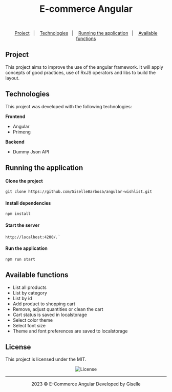 <h1 align="center"> E-commerce Angular </h1> <br/>

<p align="center">
  <a href="#project">Project</a>&nbsp;&nbsp;&nbsp;|&nbsp;&nbsp;&nbsp;  
  <a href="#technologies">Technologies</a>&nbsp;&nbsp;&nbsp;|&nbsp;&nbsp;&nbsp; 
  <a href="#running-the-application">Running the application</a>&nbsp;&nbsp;&nbsp;|&nbsp;&nbsp;&nbsp; 
  <a href="#available-functions">Available functions</a>
</p>

## Project

<p>
This project aims to improve the use of the angular framework. It will apply concepts of good practices, use of RxJS operators and libs to build the layout.<br/>
</p>

## Technologies

This project was developed with the following technologies:

**Frontend**

- Angular
- Primeng

**Backend**

- Dummy Json API

## Running the application

#### Clone the project

`git clone https://github.com/GiselleBarbosa/angular-wishlist.git`

#### Install dependencies

`npm install`

#### Start the server

`http://localhost:4200/`.
`

#### Run the application

`npm run start`

## Available functions

- List all products
- List by category
- List by id
- Add product to shopping cart
- Remove, adjust quantities or clean the cart
- Cart status is saved in localstorage
- Select color theme
- Select font size
- Theme and font preferences are saved to localstorage

## License

This project is licensed under the MIT. <p align="center">
<img alt="License" src="https://img.shields.io/static/v1?label=license&message=MIT&color=49AA26&labelColor=000000">

---

<p align="center">
2023 © E-Commerce Angular
Developed by Giselle
</p>

